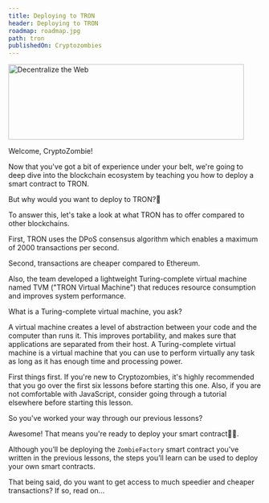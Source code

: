 ```yaml
---
title: Deploying to TRON
header: Deploying to TRON
roadmap: roadmap.jpg
path: tron
publishedOn: Cryptozombies
---
```


<img src="ASSET_PATH/static/image/lesson-20/tron-decentralize-the-web.png" alt="Decentralize the Web" height="150" width="469">

Welcome, CryptoZombie!

Now that you've got a bit of experience under your belt, we're going to deep dive into the blockchain ecosystem by teaching you how to deploy a smart contract to TRON.

But why would you want to deploy to TRON?🧐

To answer this, let's take a look at what TRON has to offer compared to other blockchains.

First, TRON uses the DPoS consensus algorithm which enables a maximum of 2000 transactions per second.

Second, transactions are cheaper compared to Ethereum.

Also, the team developed a lightweight Turing-complete virtual machine named TVM ("TRON Virtual Machine") that reduces resource consumption and improves system performance.

What is a Turing-complete virtual machine, you ask?

A virtual machine creates a level of abstraction between your code and the computer than runs it. This improves portability, and makes sure that applications are separated from their host. A Turing-complete virtual machine is a virtual machine that you can use to perform virtually any task as long as it has enough time and processing power.

First things first. If you're new to Cryptozombies, it's highly recommended that you go over the first six lessons before starting this one. Also, if you are not comfortable with JavaScript, consider going through a tutorial elsewhere before starting this lesson.

So you've worked your way through our previous lessons?

Awesome! That means you're ready to deploy your smart contract💪🏻.

Although you’ll be deploying the `ZombieFactory` smart contract you've written in the previous lessons, the steps you’ll learn can be used to deploy your own smart contracts.

That being said, do you want to get access to much speedier and cheaper transactions? If so, read on...
